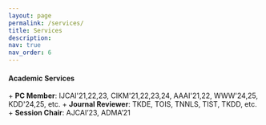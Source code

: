 ```yaml
---
layout: page
permalink: /services/
title: Services
description: 
nav: true
nav_order: 6
---
```



<h4>Academic Services</h4>
+ <b>PC Member</b>: IJCAI'21,22,23, CIKM'21,22,23,24, AAAI'21,22, WWW'24,25, KDD'24,25, etc.
+ <b>Journal Reviewer</b>: TKDE, TOIS, TNNLS, TIST, TKDD, etc.
+ <b>Session Chair</b>: AJCAI’23, ADMA’21

